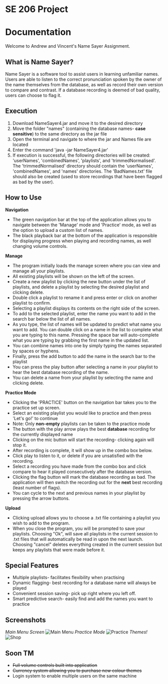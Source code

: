 # SE 206 Project

# Documentation

Welcome to Andrew and Vincent's Name Sayer Assignment.

## What is Name Sayer?

Name Sayer is a software tool to assist users in learning unfamiliar names. Users are able to listen to the correct pronunciation spoken by the owner of the name themselves from the database, as well as record their own version to compare and contrast. If a database recording is deemed of bad quality, users can choose to flag it. 

## Execution

1. Download NameSayer4.jar and move it to the desired directory
2. Move the folder "names" (containing the database names- **case sensitive**) to the same directory as the jar file
3. Open the terminal and navigate to where the jar and Names file are located
4. Enter the command 'java -jar NameSayer4.jar'
5. If execution is successful, the following directories will be created: 'userNames', 'combinedNames', 'playlists', and 'trimmedNormalised'. The 'trimmedNormalised' directory should contain the 'userNames', 'combinedNames', and 'names' directories. The 'BadNames.txt' file should also be created (used to store recordings that have been flagged as bad by the user). 

## How to Use
**Navigation**
- The green navigation bar at the top of the application allows you to navigate between the 'Manage' mode and 'Practice' mode, as well as the option to upload a custom list of names.
- The black playback bar at the bottom of the application is responsible for displaying progress when playing and recording names, as well changing volume controls.

**Manage**

- The program initially loads the manage screen where you can view and manage all your playlists.
- All existing playlists will be shown on the left of the screen.
- Create a new playlist by clicking the new button under the list of playlists, and delete a playlist by selecting the desired playlist and clicking delete.
- Double click a playlist to rename it and press enter or click on another playlist to confirm.
- Selecting a playlist displays its contents on the right side of the screen.
- To add to the selected playlist, enter the name you want to add in the search bar below the list of all names. 
- As you type, the list of names will be updated to predict what name you want to add. You can double click on a name in the list to complete what you are typing to this name. Pressing the space bar will auto-complete what you are typing by grabbing the first name in the updated list.
- You can combine names into one by simply typing the names separated by spaces or hyphens.
- Finally, press the add button to add the name in the search bar to the playlist
- You can press the play button after selecting a name in your playlist to hear the best database recording of the name.
- You can delete a name from your playlist by selecting the name and clicking delete.

**Practice Mode**

- Clicking the 'PRACTICE' button on the navigation bar takes you to the practice set up screen.
- Select an existing playlist you would like to practice and then press 'Let's go!' to continue
- Note: Only **non-empty** playlists can be taken to the practice mode
- The button with the play arrow plays the best **database** recording for the currently displayed name
- Clicking on the mic button will start the recording- clicking again will stop it.
- After recording is complete, it will show up in the combo box below.
- Click play to listen to it, or delete if you are unsatisfied with the recording.
- Select a recording you have made from the combo box and click compare to hear it played consecutively after the database version. 
- Clicking the flag button will mark the database recording as bad. The application will then switch the recording out for the **next** best recording (least number of flags).
- You can cycle to the next and previous names in your playlist by pressing the arrow buttons.

**Upload**

- Clicking upload allows you to choose a .txt file containing a playlist you wish to add to the program. 
- When you close the program, you will be prompted to save your playlists. Choosing "Ok", will save all playlists in the current session to .txt files that will automatically be read in upon the next launch. Choosing "cancel" deletes everything created in the current session but keeps any playlists that were made before it. 

## Special Features

- Multiple playlists- facilitates flexibility when practising
- Dynamic flagging- best recording for a database name will always be played
- Convenient session saving- pick up right where you left off. 
- Smart predictive search- easily find and add the names you want to practice

## Screenshots
*Main Menu Screen*
![Main Menu](https://i.imgur.com/GwKcQVb.png)
*Practice Mode*
![Practice](https://i.imgur.com/uvVi6Kw.png)
*Themes!*
![Shop](https://i.imgur.com/JnOY16e.png)
## Soon TM
- ~~Full volume controls built into application~~
- ~~Currency system allowing you to purchase new colour themes~~
- Login system to enable multiple users on the same machine


